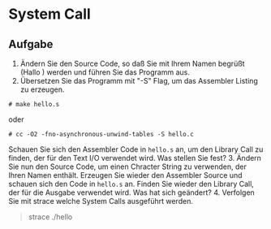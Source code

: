 # System Call

## Aufgabe

1. Ändern Sie den Source Code, so daß Sie mit Ihrem Namen begrüßt (Hallo <Name>) werden und führen Sie das Programm aus.
2. Übersetzen Sie das Programm mit "-S" Flag, um das Assembler Listing zu erzeugen.
```
# make hello.s
```
oder
```
# cc -O2 -fno-asynchronous-unwind-tables -S hello.c
```
Schauen Sie sich den Assembler Code in `hello.s` an, um den Library Call zu finden, der für den Text I/O verwendet wird.
Was stellen Sie fest?
3. Ändern Sie nun den Source Code, um einen Chracter String zu verwenden, der Ihren Namen enthält.
Erzeugen Sie wieder den Assembler Source und schauen sich den Code in `hello.s` an. Finden Sie wieder den Library Call, der für die Ausgabe verwendet wird.
Was hat sich geändert?
4. Verfolgen Sie mit strace welche System Calls ausgeführt werden.
> strace ./hello
